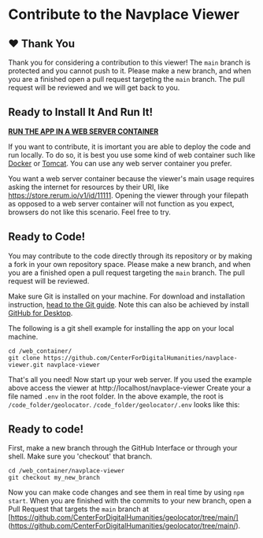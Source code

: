 # Contribute to the Navplace Viewer

## ❤️ Thank You
Thank you for considering a contribution to this viewer!  The `main` branch is protected and you cannot push to it.  Please make a new branch, and when you are a finished open a pull request targeting the `main` branch.  The pull request will be reviewed and we will get back to you.

## Ready to Install It And Run It!

<b><u>RUN THE APP IN A WEB SERVER CONTAINER</u></b>

If you want to contribute, it is imortant you are able to deploy the code and run locally.  To do so, it is best you use some kind of web container such like [Docker](https://docs.docker.com/get-started/) or [Tomcat](https://tomcat.apache.org/).  You can use any web server container you prefer.  

You want a web server container because the viewer's main usage requires asking the internet for resources by their URI, like https://store.rerum.io/v1/id/11111.  Opening the viewer through your filepath as opposed to a web server container will not function as you expect, browsers do not like this scenario.  Feel free to try.

## Ready to Code!

You may contribute to the code directly through its repository or by making a fork in your own repository space. Please make a new branch, and when you are a finished open a pull request targeting the `main` branch.  The pull request will be reviewed.

Make sure Git is installed on your machine.  For download and installation instruction, [head to the Git guide](https://git-scm.com/downloads).  Note this can also be achieved by install [GitHub for Desktop](https://desktop.github.com/).  

The following is a git shell example for installing the app on your local machine.

```
cd /web_container/
git clone https://github.com/CenterForDigitalHumanities/navplace-viewer.git navplace-viewer
```

That's all you need!  Now start up your web server.  If you used the example above access the viewer at http://localhost/navplace-viewer
Create your a file named `.env` in the root folder.  In the above example, the root is `/code_folder/geolocator`.  `/code_folder/geolocator/.env` looks like this:


## Ready to code!

First, make a new branch through the GitHub Interface or through your shell.  Make sure you 'checkout' that branch.

```
cd /web_container/navplace-viewer
git checkout my_new_branch
```

Now you can make code changes and see them in real time by using `npm start`.  When you are finished with the commits to your new branch, open a Pull Request that targets the `main` branch at [https://github.com/CenterForDigitalHumanities/geolocator/tree/main/] (https://github.com/CenterForDigitalHumanities/geolocator/tree/main/).



